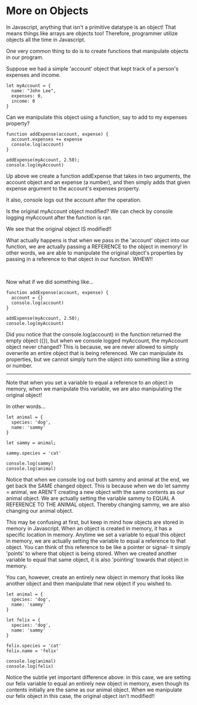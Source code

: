 # More on Objects

In Javascript, anything that isn't a primitive datatype is an object! That means things like arrays are objects too! Therefore, programmer utilize objects all the time in Javascript.

One very common thing to do is to create functions that manipulate objects in our program.

Suppose we had a simple 'account' object that kept track of a person's expenses and income.
```
let myAccount = {
  name: "John Lee",
  expenses: 0,
  income: 0
}
```

Can we manipulate this object using a function, say to add to my expenses property?
```
function addExpense(account, expense) {
  account.expenses += expense
  console.log(account)
}

addExpense(myAccount, 2.50);
console.log(myAccount)
```

Up above we create a function addExpense that takes in two arguments, the account object and an expense (a number), and then simply adds that given expense argument to the account's expenses property.

It also, console logs out the account after the operation.

Is the original myAccount object modified? We can check by console logging myAccount after the function is ran.

We see that the original object IS modified!!

What actually happens is that when we pass in the 'account' object into our function, we are actually passing a REFERENCE to the object in memory! In other words, we are able to manipulate the original object's properties by passing in a reference to that object in our function. WHEW!!

<br>

Now what if we did something like...

```
function addExpense(account, expense) {
  account = {}
  console.log(account)
}

addExpense(myAccount, 2.50);
console.log(myAccount)
```

Did you notice that the console.log(account) in the function returned the empty object ({}), but when we console logged myAccount, the myAccount object never changed? This is because, we are never allowed to simply overwrite an entire object that is being referenced. We can manipulate its properties, but we cannot simply turn the object into something like a string or number.

<hr>

Note that when you set a variable to equal a reference to an object in memory, when we manipulate this variable, we are also manipulating the original object!

In other words...
```
let animal = {
  species: 'dog',
  name: 'sammy'
}

let sammy = animal;

sammy.species = 'cat'

console.log(sammy)
console.log(animal)
```

Notice that when we console log out both sammy and animal at the end, we get back the SAME changed object. This is because when we do let sammy = animal, we AREN'T creating a new object with the same contents as our animal object. We are actually setting the variable sammy to EQUAL A REFERENCE TO THE ANIMAL object. Thereby changing sammy, we are also changing our animal object.

This may be confusing at first, but keep in mind how objects are stored in memory in Javascript. When an object is created in memory, it has a specific location in memory. Anytime we set a variable to equal this object in memory, we are actually setting the variable to equal a reference to that object. You can think of this reference to be like a pointer or signal- it simply 'points' to where that object is being stored. When we created another variable to equal that same object, it is also 'pointing' towards that object in memory.

You can, however, create an entirely new object in memory that looks like another object and then manipulate that new object if you wished to.

```
let animal = {
  species: 'dog',
  name: 'sammy'
}

let felix = {
  species: 'dog',
  name: 'sammy'
}

felix.species = 'cat'
felix.name = 'felix'

console.log(animal)
console.log(felix)
```
Notice the subtle yet important difference above: in this case, we are setting our felix variable to equal an entirely new object in memory, even though its contents initially are the same as our animal object. When we manipulate our felix object in this case, the original object isn't modified!!
